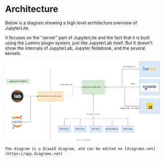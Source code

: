 # Architecture

Below is a diagram showing a high level architecture overview of JupyterLite.

It focuses on the "server" part of JupyterLite and the fact that it is built using the
Lumino plugin system, just like JupyterLab itself. But It doesn't show the internals of
JupyterLab, Jupyter Notebook, and the several kernels.

![architecture-diagram](../images/jupyterlite-diagram.svg)

```{hint}
The diagram is a DrawIO diagram, and can be edited on [diagrams.net](https://app.diagrams.net)
```
